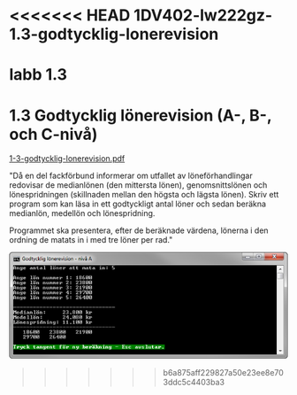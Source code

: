<<<<<<< HEAD
1DV402-lw222gz-1.3-godtycklig-lonerevision
==========================================

labb 1.3
=======
1.3 Godtycklig lönerevision (A-, B-, och C-nivå)
================================================
[1-3-godtycklig-lonerevision.pdf](https://github.com/1dv402/kursmaterial/raw/master/Laborationsuppgifter/1-3-godtycklig-lonerevision.pdf)

"Då en del fackförbund informerar om utfallet av löneförhandlingar redovisar de medianlönen (den mittersta lönen), genomsnittslönen och lönespridningen (skillnaden mellan den högsta och lägsta lönen). Skriv ett program som kan läsa in ett godtyckligt antal löner och sedan beräkna medianlön, medellön och lönespridning.

Programmet ska presentera, efter de beräknade värdena, lönerna i den ordning de matats in i med tre löner per rad."

![ScreenShot](README.png)
>>>>>>> b6a875aff229827a50e23ee8e703ddc5c4403ba3
